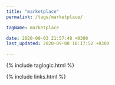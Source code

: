 ```yaml
---
title: "marketplace"
permalink: /tags/marketplace/

tagName: marketplace

date: 2020-09-03 21:57:48 +0300
last_updated: 2020-09-08 18:17:52 +0300

---
```


{% include taglogic.html %}

{% include links.html %}
